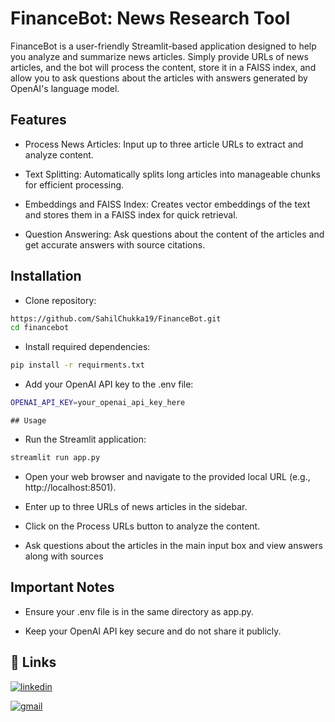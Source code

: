 
# FinanceBot: News Research Tool

FinanceBot is a user-friendly Streamlit-based application designed to help you analyze and summarize news articles. Simply provide URLs of news articles, and the bot will process the content, store it in a FAISS index, and allow you to ask questions about the articles with answers generated by OpenAI's language model.


## Features

* Process News Articles: Input up to three article URLs to extract and analyze content.

* Text Splitting: Automatically splits long articles into manageable chunks for efficient processing.

* Embeddings and FAISS Index: Creates vector embeddings of the text and stores them in a FAISS index for quick retrieval.

* Question Answering: Ask questions about the content of the articles and get accurate answers with source citations.


## Installation

* Clone repository:

```bash
https://github.com/SahilChukka19/FinanceBot.git
cd financebot
```
* Install required dependencies:
```bash
pip install -r requirments.txt
```
* Add your OpenAI API key to the .env file:
```bash
OPENAI_API_KEY=your_openai_api_key_here
```


    ## Usage

* Run the Streamlit application:
```bash
streamlit run app.py
```
* Open your web browser and navigate to the provided local URL (e.g., http://localhost:8501).

* Enter up to three URLs of news articles in the sidebar.

* Click on the Process URLs button to analyze the content.

* Ask questions about the articles in the main input box and view answers along with sources

## Important Notes

* Ensure your .env file is in the same directory as app.py.

* Keep your OpenAI API key secure and do not share it publicly.

## 🔗 Links
[![linkedin](https://img.shields.io/badge/linkedin-0A66C2?style=for-the-badge&logo=linkedin&logoColor=white)](https://www.linkedin.com/in/sahil-chukka)

[![gmail](https://img.shields.io/badge/gmail-D14836?style=for-the-badge&logo=gmail&logoColor=white)](mailto:sahil.chukka@gmail.com)
